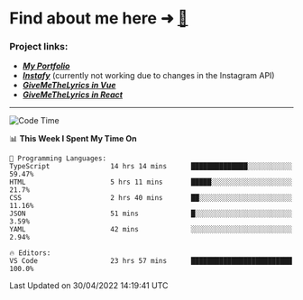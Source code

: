 # Find about me here ➜ [🧑](https://pauabella.dev)

### Project links:
- ***[My Portfolio](https://pauabella.dev)***
- ***[Instafy](https://instafy.me)*** (currently not working due to changes in the Instagram API)
- ***[GiveMeTheLyrics in Vue](https://lyrics.pauabella.dev)***
- ***[GiveMeTheLyrics in React](https://pauabella.dev/GiveMeTheLyrics)***

---
<!--START_SECTION:waka-->
![Code Time](http://img.shields.io/badge/Code%20Time-995%20hrs%2046%20mins-blue)

📊 **This Week I Spent My Time On** 

```text
💬 Programming Languages: 
TypeScript               14 hrs 14 mins      ██████████████░░░░░░░░░░░   59.47% 
HTML                     5 hrs 11 mins       █████░░░░░░░░░░░░░░░░░░░░   21.7% 
CSS                      2 hrs 40 mins       ██░░░░░░░░░░░░░░░░░░░░░░░   11.16% 
JSON                     51 mins             █░░░░░░░░░░░░░░░░░░░░░░░░   3.59% 
YAML                     42 mins             ░░░░░░░░░░░░░░░░░░░░░░░░░   2.94%

🔥 Editors: 
VS Code                  23 hrs 57 mins      █████████████████████████   100.0%

```


 Last Updated on 30/04/2022 14:19:41 UTC
<!--END_SECTION:waka-->
